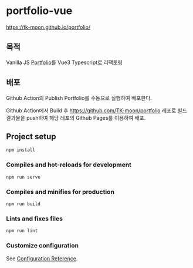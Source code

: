 # portfolio-vue

https://tk-moon.github.io/portfolio/

## 목적

Vanilla JS [Portfolio](https://github.com/TK-moon/Portfolio_v1)를 Vue3 Typescript로 리팩토링

## 배포

Github Action의 Publish Portfolio를 수동으로 실행하여 배포한다.

Github Action에서 Build 후 https://github.com/TK-moon/portfolio 레포로 빌드 결과물을 push하여 해당 레포의 Github Pages를 이용하여 배포.

## Project setup

```
npm install
```

### Compiles and hot-reloads for development

```
npm run serve
```

### Compiles and minifies for production

```
npm run build
```

### Lints and fixes files

```
npm run lint
```

### Customize configuration

See [Configuration Reference](https://cli.vuejs.org/config/).
